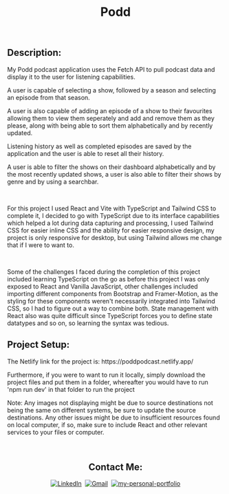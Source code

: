 <h1 align='center'>Podd</h1>
<br>

<div>
	<h2>Description:</h2>
	<p>My Podd podcast application uses the Fetch API to pull podcast data and display it to the user for listening capabilities.</p>
	<p>A user is capable of selecting a show, followed by a season and selecting an episode from that season.</p>
	<p>A user is also capable of adding an episode of a show to their favourites allowing them to view them seperately and add and remove them as they please, along with being able to sort them alphabetically and by recently updated.</p>
	<p>Listening history as well as completed episodes are saved by the application and the user is able to reset all their history.</p>
	<p>A user is able to filter the shows on their dashboard alphabetically and by the most recently updated shows, a user is also able to filter their shows by genre and by using a searchbar.</p>
	<br>
	<p>For this project I used React and Vite with TypeScript and Tailwind CSS to complete it, I decided to go with TypeScript due to its interface capabilities which helped a lot during data capturing and processing, I used Tailwind CSS for easier inline CSS and the ability for easier responsive design, my project is only responsive for desktop, but using Tailwind allows me change that if I were to want to.</p>
	<br>
	<p>Some of the challenges I faced during the completion of this project included learning TypeScript on the go as before this project I was only exposed to React and Vanilla JavaScript, other challenges included importing different components from Bootstrap and Framer-Motion, as the styling for these components weren't necessarily integrated into Tailwind CSS, so I had to figure out a way to combine both. State management with React also was quite difficult since TypeScript forces you to define state datatypes and so on, so learning the syntax was tedious.</p>
</div>
<div>
	<h2>Project Setup:</h2>
	<p>The Netlify link for the project is: https://poddpodcast.netlify.app/</p>
	<p>Furthermore, if you were to want to run it locally, simply download the project files and put them in a folder, whereafter you would have to run 'npm run dev' in that folder to run the project</p>
	<p>Note: Any images not displaying might be due to source destinations not being the same on different systems, be sure to update the source destinations. Any other issues might be due to insufficient resources found on local computer, if so, make sure to include React and other relevant services to your files or computer.</p>
</div>
<div>
<br>
	<h2 align="center">Contact Me:</h2>
	<p align="center">
	<a href="www.linkedin.com/in/franz-pretorius-27b46b302"><img src="https://img.shields.io/badge/linkedin-blue.svg?&style=for-the-badge&logo=linkedin&logoColor=white" alt="LinkedIn" /></a>&nbsp;
	<a href="mailto:franzj.pretorius.2003@gmail.com"><img src="https://img.shields.io/badge/gmail-red.svg?&style=for-the-badge&logo=gmail&logoColor=white" alt="Gmail"/></a>&nbsp;
	<a href="https://franzpretoriusportfolio.netlify.app/"><img src="https://img.shields.io/badge/my%20website-navy.svg?&style=for-the-badge" alt="my-personal-portfolio"/></a>
	</p>
</div>
